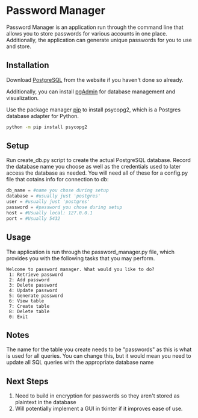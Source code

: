 # Password Manager

Password Manager is an application run through the command line that allows you to store passwords for various accounts in one place. Additionally, the application can generate unique passwords for you to use and store.

## Installation
Download [PostgreSQL](https://www.postgresql.org/download/) from the website if you haven't done so already.

Additionally, you can install [pgAdmin](https://www.pgadmin.org/download/) for database management and visualization.

Use the package manager [pip](https://pip.pypa.io/en/stable/) to install psycopg2, which is a Postgres database adapter for Python.
```bash
python -m pip install psycopg2
```

## Setup
Run create_db.py script to create the actual PostgreSQL database. Record the database name you choose as well as the credentials used to later access the database as needed. You will need all of these for a config.py file that cotains info for connection to db:
```python
db_name = #name you chose during setup
database = #usually just 'postgres'
user = #usually just 'postgres'
password = #password you chose during setup
host = #Usually local: 127.0.0.1
port = #Usually 5432
```

## Usage
The application is run through the password_manager.py file, which provides you with the following tasks that you may perform.

```
Welcome to password manager. What would you like to do?
 1: Retrieve password
 2: Add password
 3: Delete password
 4: Update password
 5: Generate password
 6: View table
 7: Create table
 8: Delete table
 0: Exit
```

## Notes
The name for the table you create needs to be "passwords" as this is what is used for all queries. You can change this, but it would mean you need to update all SQL queries with the appropriate database name

## Next Steps
1. Need to build in encryption for passwords so they aren't stored as plaintext in the database
2. Will potentially implement a GUI in tkinter if it improves ease of use.
